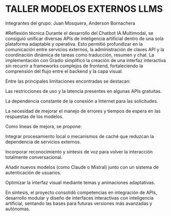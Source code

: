 # TALLER MODELOS EXTERNOS LLMS
Integrantes del grupo:
Juan Mosquera,
Anderson Bornachera

#Reflexión técnica
Durante el desarrollo del Chatbot IA Multimodal, se consiguió unificar diversas APIs de inteligencia artificial dentro de una sola plataforma adaptable y operativa. Esto permitió profundizar en la comunicación entre servicios externos, la administración de claves API y la coordinación dinámica de tareas como traducción, resumen y chat. La implementación con Gradio simplificó la creación de una interfaz interactiva sin recurrir a frameworks complejos de frontend, fortaleciendo la comprensión del flujo entre el backend y la capa visual.

Entre las principales limitaciones encontradas se destacan:

Las restricciones de uso y la latencia presentes en algunas APIs gratuitas.

La dependencia constante de la conexión a Internet para las solicitudes.

La necesidad de mejorar el manejo de errores y tiempos de espera en las respuestas de los modelos.

Como líneas de mejora, se propone:

Integrar procesamiento local o mecanismos de caché que reduzcan la dependencia de servicios externos.

Incorporar reconocimiento y síntesis de voz para volver la interacción totalmente conversacional.

Añadir nuevos modelos (como Claude o Mistral) junto con un sistema de autenticación de usuarios.

Optimizar la interfaz visual mediante temas y animaciones adaptativas.

En síntesis, el proyecto consolidó competencias en integración de APIs, desarrollo modular y diseño de interfaces interactivas con inteligencia artificial, sentando las bases para futuras versiones más avanzadas y autónomas.

